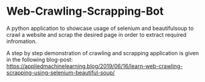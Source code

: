 # Web-Crawling-Scrapping-Bot
A python application to showcase usage of selenium and beautifulsoup to crawl a website and scrap the desired page in order to extract required infromation.

A step by step demonstration of crawling and scrapping application is given in the following blog-post:
https://appliedmachinelearning.blog/2019/06/16/learn-web-crawling-scrapping-using-selenium-beautiful-soup/
